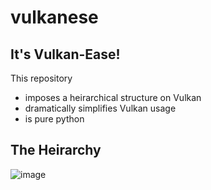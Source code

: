 # vulkanese  
## It's Vulkan-Ease!  
  
This repository  
* imposes a heirarchical structure on Vulkan
* dramatically simplifies Vulkan usage
* is pure python

## The Heirarchy  
![image](https://user-images.githubusercontent.com/8158655/152644215-df83971d-0f8d-4477-ae2d-7f1c4f26ac75.png)
